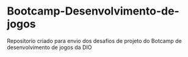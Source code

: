 # Bootcamp-Desenvolvimento-de-jogos
Repositorio criado para envio dos desafios de projeto do Botcamp de desenvolvimento de jogos da DIO
